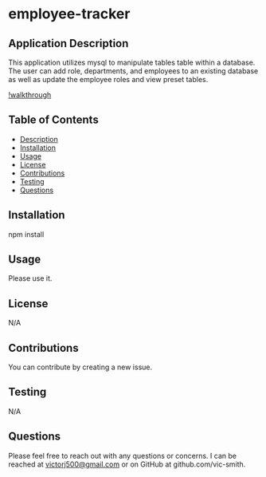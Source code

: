 # employee-tracker

## Application Description
This application utilizes mysql to manipulate tables table within a database. The user can add role, departments, and employees to an existing database as well as update the employee roles and view preset tables.

[!walkthrough](https://watch.screencastify.com/v/fj7RiGD8iRUwZd3skdWv)

## Table of Contents
* [Description](#application-description)
* [Installation](#installation)
* [Usage](#usage)
* [License](#license)
* [Contributions](#contributions)
* [Testing](#testing)
* [Questions](#questions)

## Installation
npm install

## Usage
Please use it.

## License
N/A

## Contributions
You can contribute by creating a new issue.

## Testing
N/A

## Questions
Please feel free to reach out with any questions or concerns. I can be reached at victorj500@gmail.com or on GitHub at github.com/vic-smith.